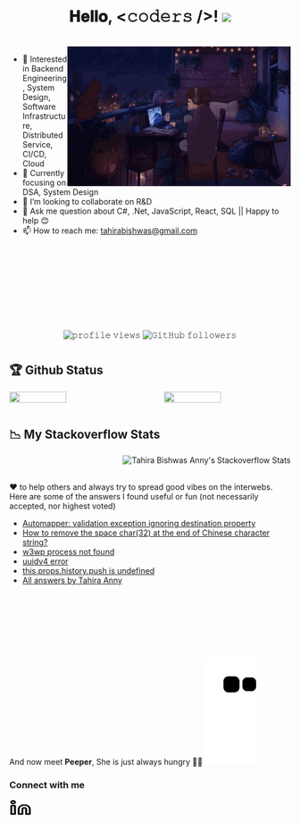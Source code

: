 <h1 align="center">
  𝐇𝐞𝐥𝐥𝐨, &lt;𝚌𝚘𝚍𝚎𝚛𝚜 /&gt;!
  <img src="https://media.giphy.com/media/hvRJCLFzcasrR4ia7z/giphy.gif" width="25">
</h1>

<br/>

<img align="right" height="250" width="400" alt="GIF" src="assets/lofi.gif?raw=true"/>

<!-- - 🔭 I’m currently working as `Software Engineer` @[DataSoft Systems Bangladesh Limited (Anti Money Laundering)](http://datasoft-bd.com/aml/) -->
- 👀 Interested in Backend Engineering, System Design, Software Infrastructure, Distributed Service, CI/CD, Cloud
- 🎯 Currently focusing on DSA, System Design
- 💞️ I’m looking to collaborate on R&D 
- 💭 Ask me question about C#, .Net, JavaScript, React, SQL || Happy to help 😊
- 📫 How to reach me: tahirabishwas@gmail.com

<br/>
<br/>
<br/>
<br/>
<br/>
<br/>
<br/>
<br/>

<p align="center">
  <img  alt="𝚙𝚛𝚘𝚏𝚒𝚕𝚎 𝚟𝚒𝚎𝚠𝚜" src="https://profile-counter.glitch.me/TahirAnny/count.svg">   
  <img alt="𝙶𝚒𝚝𝙷𝚞𝚋 𝚏𝚘𝚕𝚕𝚘𝚠𝚎𝚛𝚜" src="https://img.shields.io/github/followers/TahirAnny?label=Followers&style=social"> 
</p>

<!-- #

<p align="center">
  <img height="100" width="100" src="assets/left.webp">
  <img align="center" src="https://github-readme-streak-stats.herokuapp.com/?user=TahirAnny&theme=dark&hide_border=true"/>
  <img height="100" width="100" src="assets/right.webp">
</p> -->

#

## 🏆 Github Status

<img  src="https://github-readme-stats.vercel.app/api?username=TahirAnny&show_icons=true&hide_border=true&theme=radical" width="45%" height="50%"  align="right" >
<img  src="https://github-readme-streak-stats.herokuapp.com/?user=TahirAnny&hide_border=true&theme=radical" width="45%" height="50%" >
<!-- <img width="40%" src="https://github-readme-stats.vercel.app/api/top-langs?username=TahirAnny&show_icons=true&theme=dracula&title_color=ff8000&text_color=ffffff&bg_color=6a6a6a&locale=en&layout=compact&hide_border=true" alt="TahirAnny" />  -->

<br /> 

<!--
<summary><b>⚡ Recent GitHub Activity</b></summary>
<br/>
  <a href="https://github.com/TahirAnny"><img alt="Tahira Anny's Activity Graph" src="https://activity-graph.herokuapp.com/graph?username=TahirAnny&custom_title=TahirAnny's%20Contribution%20Graph&theme=react-dark" /></a>
<br/>
-->
#

## 📉 My Stackoverflow Stats
<img align="right" src="https://github-readme-stackoverflow-nine.vercel.app/?userID=10117433&theme=dark" alt="Tahira Bishwas Anny's Stackoverflow Stats">

<br/>
<br/>

❤ to help others and always try to spread good vibes on the interwebs. Here are some of the answers I found useful or fun (not necessarily accepted, nor highest voted)

<!-- StackOverflow:START -->
- [Automapper: validation exception ignoring destination property](https://stackoverflow.com/questions/69924947/automapper-validation-exception-ignoring-destination-property/69925330#69925330)
- [How to remove the space char(32) at the end of Chinese character string?](https://stackoverflow.com/questions/69961687/how-to-remove-the-space-char32-at-the-end-of-chinese-character-string/69961740#69961740)
- [w3wp process not found](https://stackoverflow.com/questions/13462016/w3wp-process-not-found)
- [uuidv4 error](https://stackoverflow.com/questions/70912241/just-after-installing-uuidv4-it-shows-error-which-is-as-follows/72174876#72174876)
- [this.props.history.push is undefined](https://stackoverflow.com/a/72655702/10117433)
- [All answers by Tahira Anny](https://stackoverflow.com/users/10117433/tba?tab=answers)
<!-- STACKOVERFLOW:END -->


<!--

[![LeetCode user tahirabishwas](https://img.shields.io/badge/dynamic/json?style=for-the-badge&labelColor=black&color=%23ffa116&label=Solved&query=solvedOverTotal&url=https%3A%2F%2Fleetcode-badge.vercel.app%2Fapi%2Fusers%2Ftahirabishwas&logo=leetcode&logoColor=yellow)](https://leetcode.com/tahirabishwas/)


-->


<!--
**TahirAnny/TahirAnny** is a ✨ _special_ ✨ repository because its `README.md` (this file) appears on your GitHub profile.

<!--
<p><img align="center" src="https://github-readme-streak-stats.herokuapp.com/?user=TahirAnny&" alt="TahirAnny" /></p>
-->

<br/>
<br/>
<br/>
<br/>
<br/>
<br/>

And now meet <strong>Peeper</strong>, She is just always hungry 🤷‍♂️
![snake gif](https://github.com/TahirAnny/TahirAnny/blob/output/github-contribution-grid-snake.svg?raw=true)

### Connect with me

<a href="https://www.linkedin.com/in/tahira-bishwas-anny/" target="blank"><img align="center" src="https://github.com/TahirAnny/TahirAnny/blob/main/assets/linkedin-light.svg" alt="tahiraanny" height="30" width="40" /></a>
